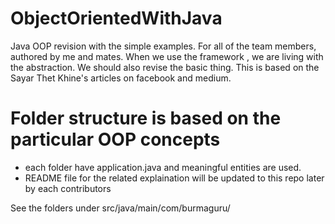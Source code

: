 # ObjectOrientedWithJava
Java OOP revision with the simple examples. For all of the team members, authored by me and mates. When we use the framework , we are living with the abstraction. We should also revise the basic thing. This is based on the Sayar Thet Khine's articles on facebook and medium. 



# Folder structure is based on the particular OOP concepts

  - each folder have application.java and meaningful entities are used.
  - README file for the related explaination will be updated to this repo later by each contributors



See the folders under src/java/main/com/burmaguru/
